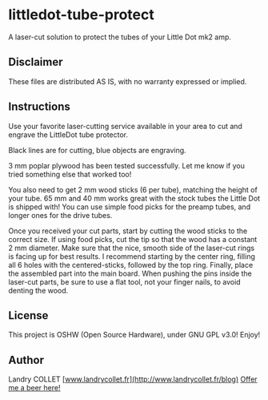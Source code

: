 # littledot-tube-protect
A laser-cut solution to protect the tubes of your Little Dot mk2 amp.

## Disclaimer

These files are distributed AS IS, with no warranty expressed or implied.

## Instructions

Use your favorite laser-cutting service available in your area to cut and engrave the LittleDot tube protector.

Black lines are for cutting, blue objects are engraving.

3 mm poplar plywood has been tested successfully. Let me know if you tried something else that worked too!

You also need to get 2 mm wood sticks (6 per tube), matching the height of your tube. 65 mm and 40 mm works great with
the stock tubes the Little Dot is shipped with! You can use simple food picks for the preamp tubes, and longer ones for
the drive tubes.

Once you received your cut parts, start by cutting the wood sticks to the correct size. If using food picks, cut the tip
so that the wood has a constant 2 mm diameter. Make sure that the nice, smooth side of the laser-cut rings is facing up
for best results. I recommend starting by the center ring, filling all 6 holes with the centered-sticks, followed by
the top ring. Finally, place the assembled part into the main board. When pushing the pins inside the laser-cut parts,
be sure to use a flat tool, not your finger nails, to avoid denting the wood.

## License

This project is OSHW (Open Source Hardware), under GNU GPL v3.0! Enjoy!

## Author

Landry COLLET [www.landrycollet.fr](http://www.landrycollet.fr/blog)
[Offer me a beer here!](https://www.paypal.me/LandryCOLLET)
